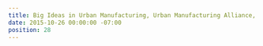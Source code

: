 ```yaml
---
title: Big Ideas in Urban Manufacturing, Urban Manufacturing Alliance, Tara Roth
date: 2015-10-26 00:00:00 -07:00
position: 28
---
```


